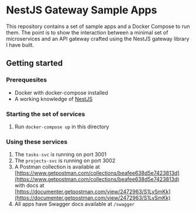 # NestJS Gateway Sample Apps

This repository contains a set of sample apps and a Docker Compose to run them. The point is to show the interaction between a minimal set of microservices and an API gateway crafted using the NestJS gateway library I have built.

## Getting started

### Prerequesites

- Docker with docker-compose installed
- A working knowledge of [NestJS](https://nestjs.com/)

### Starting the set of services

1. Run `docker-compose up` in this directory

### Using these services

1. The `tasks-svc` is running on port 3001
1. The `projects-svc` is running on port 3002
1. A Postman collection is available at [https://www.getpostman.com/collections/beafee638d5e7423813d](https://www.getpostman.com/collections/beafee638d5e7423813d) with docs at [https://documenter.getpostman.com/view/2472963/S1LySmKk](https://documenter.getpostman.com/view/2472963/S1LySmKk)
1. All apps have Swagger docs available at `/swagger`